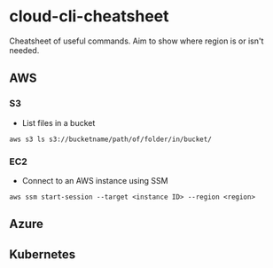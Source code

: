 # cloud-cli-cheatsheet
Cheatsheet of useful commands. Aim to show where region is or isn't needed.

## AWS

### S3
* List files in a bucket
```
aws s3 ls s3://bucketname/path/of/folder/in/bucket/
```

### EC2
* Connect to an AWS instance using SSM
```
aws ssm start-session --target <instance ID> --region <region>
```

## Azure


## Kubernetes
